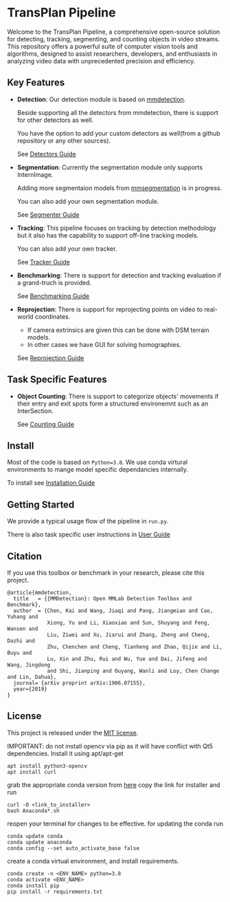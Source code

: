 # TransPlan Pipeline

Welcome to the TransPlan Pipeline, a comprehensive open-source solution for detecting, tracking, segmenting, and counting objects in video streams. This repository offers a powerful suite of computer vision tools and algorithms, designed to assist researchers, developers, and enthusiasts in analyzing video data with unprecedented precision and efficiency.

## Key Features

* **Detection**: Our detection module is based on [mmdetection](https://mmdetection.readthedocs.io/en/latest/).
  
  Beside supporting all the detectors from mmdetection, there is support for other detectors as well.
  
  You have the option to add your custom detectors as well(from a github repository or any other sources).
  
  See [Detectors Guide](https://github.com/ElderLab-York-University/Transplan/edit/booklet/README.md)

* **Segmentation**: Currently the segmentation module only supports InternImage.
  
  Adding more segmentaion models from [mmsegmentation](https://github.com/open-mmlab/mmsegmentation) is in progress.
  
  You can also add your own segmentation module.

  See [Segmenter Guide](https://github.com/ElderLab-York-University/Transplan/edit/booklet/README.md)

* **Tracking**: This pipeline focuses on tracking by detection methodology but it also has the capability to support off-line tracking models.

  You can also add your own tracker.

  See [Tracker Guide](https://github.com/ElderLab-York-University/Transplan/edit/booklet/README.md)

* **Benchmarking**: There is support for detection and tracking evaluation if a grand-truch is provided.
  
    See [Benchmarking Guide](https://github.com/ElderLab-York-University/Transplan/edit/booklet/README.md)

* **Reprojection**: There is support for reprojecting points on video to real-world coordinates.
  * If camera extrinsics are given this can be done with DSM terrain models.
  * In other cases we have GUI for solving homographies.
    
  See [Reprojection Guide](https://github.com/ElderLab-York-University/Transplan/edit/booklet/README.md)

## Task Specific Features

* **Object Counting**: There is support to categorize objects' movements if their entry and exit spots form a structured environemnt such as an InterSection.

  See [Counting Guide](https://github.com/ElderLab-York-University/Transplan/edit/booklet/README.md)


## Install
  Most of the code is based on `Python=3.8`. We use conda virtural environments to mange model specific dependancies internally.

  To install see [Installation Guide](./)

## Getting Started
  We provide a typical usage flow of the pipeline in `run.py`.
  
  There is also task specific user instructions in [User Guide](./)

## Citation

If you use this toolbox or benchmark in your research, please cite this project.

```
@article{mmdetection,
  title   = {{MMDetection}: Open MMLab Detection Toolbox and Benchmark},
  author  = {Chen, Kai and Wang, Jiaqi and Pang, Jiangmiao and Cao, Yuhang and
             Xiong, Yu and Li, Xiaoxiao and Sun, Shuyang and Feng, Wansen and
             Liu, Ziwei and Xu, Jiarui and Zhang, Zheng and Cheng, Dazhi and
             Zhu, Chenchen and Cheng, Tianheng and Zhao, Qijie and Li, Buyu and
             Lu, Xin and Zhu, Rui and Wu, Yue and Dai, Jifeng and Wang, Jingdong
             and Shi, Jianping and Ouyang, Wanli and Loy, Chen Change and Lin, Dahua},
  journal= {arXiv preprint arXiv:1906.07155},
  year={2019}
}
```

## License

This project is released under the [MIT license](LICENSE).
  
IMPORTANT: do not install opencv via pip as it will have conflict with Qt5 dependencies. Install it using apt/apt-get
```
apt install python3-opencv
apt install curl
```
grab the appropriate conda version from [here](https://www.anaconda.com/products/distribution)
copy the link for installer and run
```code
curl -O <link_to_installer>
bash Anaconda*.sh
```
reopen your terminal for changes to be effective.
for updating the conda run
```code
conda update conda
conda update anaconda
conda config --set auto_activate_base false
```

create a conda virtual environment, and install requirements.

```
conda create -n <ENV_NAME> python=3.8
conda activate <ENV_NAME>
conda install pip
pip install -r requirements.txt
```
